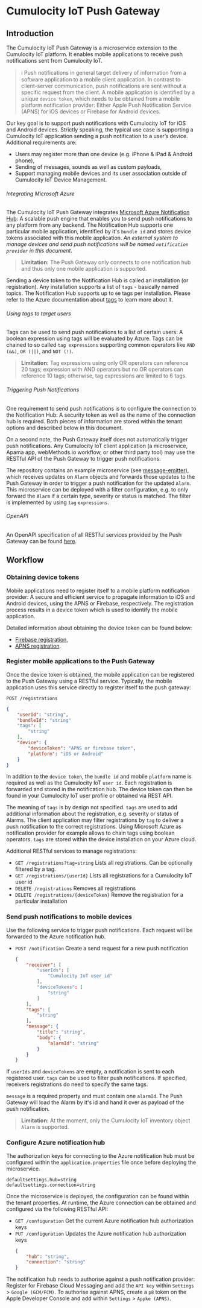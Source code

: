 # Cumulocity IoT Push Gateway

## Introduction

The Cumulocity IoT Push Gateway is a microservice extension to the Cumulocity IoT platform. It enables mobile applications to receive push notifications sent from Cumulocity IoT.

> :information_source: Push notifications in general target delivery of information from a software application to a mobile client application. In contrast to client-server communication, push notifications are sent without a specific request from the client. A mobile application is identified by a unique `device token`, which needs to be obtained from a mobile platform notification provider: Either Apple Push Notification Service (APNS) for iOS devices or Firebase for Android devices.

Our key goal is to support push notifications with Cumulocity IoT for iOS and Android devices. Strictly speaking, the typical use case is supporting a Cumulocity IoT application sending a push notification to a user’s device. Additional requirements are:

- Users may register more than one device (e.g. iPhone & iPad & Android phone),
- Sending of messages, sounds as well as custom payloads,
- Support managing mobile devices and its user association outside of Cumulocity IoT Device Management.

###### Integrating Microsoft Azure

The Cumulocity IoT Push Gateway integrates [Microsoft Azure Notification Hub](https://azure.microsoft.com/de-de/services/notification-hubs/): A scalable push engine that enables you to send push notifications to any platform from any backend. The Notification Hub supports one particular mobile application, identified by it's `bundle id` and stores device tokens associated with this mobile application. 
*An external system to manage devices and send push notifications will be named `notification provider` in this document.*

> **Limitation:** The Push Gateway only connects to one notification hub and thus only one mobile application is supported.

Sending a device token to the Notification Hub is called an installation (or registration). Any installation supports a list of `tags` - basically named topics. The Notification Hub supports up to `60` tags per installation. Please refer to the Azure documentation about [tags](https://learn.microsoft.com/en-us/azure/notification-hubs/notification-hubs-tags-segment-push-message) to learn more about it.

###### Using tags to target users

Tags can be used to send push notifications to a list of certain users: A boolean expression using tags will be evaluated by Azure. Tags can be chained to so called `tag expressions` supporting common operators like `AND (&&)`, `OR (||)`, and `NOT (!)`.

> **Limitation:** Tag expressions using only OR operators can reference 20 tags; expression with AND operators but no OR operators can reference 10 tags; otherwise, tag expressions are limited to 6 tags.

###### Triggering Push Notifications

One requirement to send push notifications is to configure the connection to the Notification Hub: A security token as well as the name of the connection hub is required. Both pieces of information are stored within the tenant options and described below in this document.

On a second note, the Push Gateway itself does not automatically trigger push notifications. Any Cumulocity IoT client application (a microservice, Apama app, webMethods.io workflow, or other third party tool) may use the RESTful API of the Push Gateway to trigger push notifications.

The repository contains an example microservice (see [message-emitter](./c8y-push-message-emitter)), which receives updates on `Alarm` objects and forwards those updates to the Push Gateway in order to trigger a push notification for the updated `Alarm`. This microservice can be deployed with a filter configuration, e.g. to only forward the `Alarm` if a certain type, severity or status is matched. The filter is implemented by using `tag` `expressions`.

###### OpenAPI

An OpenAPI specification of all RESTful services provided by the Push Gateway can be found [here](./c8y-push-api/openapi.yml). 

## Workflow

### Obtaining device tokens

Mobile applications need to register itself to a mobile platform notification provider: A secure and efficient service to propagate information to iOS and Android devices, using the APNS or Firebase, respectively. The registration process results in a device token which is used to identify the mobile application.

Detailed information about obtaining the device token can be found below:

- [Firebase registration](https://firebase.google.com/docs/cloud-messaging/android/client),
- [APNS registration](https://developer.apple.com/documentation/usernotifications/setting_up_a_remote_notification_server/establishing_a_token-based_connection_to_apns).

### Register mobile applications to the Push Gateway

Once the device token is obtained, the mobile application can be registered to the Push Gateway using a RESTful service. Typically, the mobile application uses this service directly to register itself to the push gateway:

`POST /registrations`
```json
{
    "userId": "string",
    "bundleId": "string"
    "tags": [
        "string"
    ],
    "device": {
        "deviceToken": "APNS or firebase token",
        "platform": "iOS or Android"
    }
}
```

In addition to the `device token`, the `bundle id` and mobile `platform` name is required as well as the Cumulocity IoT `user id`. Each registration is forwarded and stored in the notification hub. The device token can then be found in your Cumulocity IoT user profile or obtained via REST API.

The meaning of `tags` is by design not specified. `tags` are used to add additional information about the registration, e.g. severity or status of Alarms. The client application may filter registrations by `tag` to deliver a push notification to the correct registrations. Using Microsoft Azure as notification provider for example allows to chain tags using boolean operators. `tags` are stored within the device installation on your Azure cloud.

Additional RESTful services to manage registrations:

- `GET /registrations?tag=string` Lists all registrations. Can be optionally filtered by a tag.
- `GET /registrations/{userId}` Lists all registrations for a Cumulocity IoT user id 
- `DELETE /registrations` Removes all registrations
- `DELETE /registrations/{deviceToken}` Remove the registration for a particular installation

### Send push notifications to mobile devices

Use the following service to trigger push notifications. Each request will be forwarded to the Azure notification hub.

- `POST /notification` Create a send request for a new push notification
    ```json
    {
        "receiver": [
            "userIds": [ 
                "Cumulocity IoT user id"
            ],
            "deviceTokens": [ 
                "string"
            ]
        ],
        "tags": [
            "string"
        ],
        "message": {
            "title": "string",
            "body": {
                "alarmId": "string"
            }
        }
    }
    ```

If `userIds` and `deviceTokens` are empty, a notification is sent to each registered user. `tags` can be used to filter push notifications. If specified, receivers registrations do need to specify the same tags.

`message` is a required property and must contain one `alarmId`. The Push Gateway will load the Alarm by it's id and hand it over as payload of the push notification.

> **Limitation:** At the moment, only the Cumulocity IoT inventory object `Alarm` is supported.

### Configure Azure notification hub

The authorization keys for connecting to the Azure notification hub must be configured within the `application.properties` file once before deploying the microservice.

```
defaultsettings.hub=string
defaultsettings.connection=string
```

Once the microservice is deployed, the configuration can be found within the tenant properties. At runtime, the Azure connection can be obtained and configured via the following RESTful API:

- `GET /configuration` Get the current Azure notification hub authorization keys
- `PUT /configuration` Updates the Azure notification hub authorization keys
    ```json
    {
        "hub": "string",
        "connection": "string"
    }
    ```
    
The notification hub needs to authorise against a push notification provider: Register for Firebase Cloud Messaging and add the `API key` within `Settings` > `Google (GCM/FCM)`. To authorise against APNS, create a `p8` token on the Apple Developer Console and add within `Settings` > `Appke (APNS)`. 
